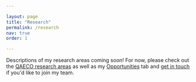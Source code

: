 ```yaml
---

layout: page
title: "Research"
permalink: /research
nav: true
order: 1

---
```



Descriptions of my research areas coming soon! For now, please check out the [QAECO research areas](https://qaeco.com/landing/) as well as my [Opportunities](https://ejhudgins.com/opportunities) tab and [get in touch](mailto:emma.hudgins@unimelb.edu.au) if you'd like to join my team.